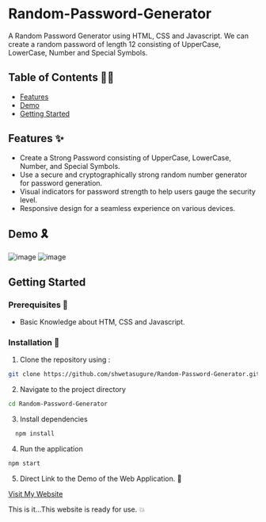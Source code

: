 # Random-Password-Generator
A Random Password Generator using HTML, CSS and Javascript. We can create a random password of length 12 consisting of UpperCase, LowerCase, Number and Special Symbols. 

## Table of Contents ✍🏼
- [Features](#features)
- [Demo](#demo)
- [Getting Started](#getting-started)

## Features ✨
- Create a Strong Password consisting of UpperCase, LowerCase, Number, and Special Symbols.
- Use a secure and cryptographically strong random number generator for password generation.
- Visual indicators for password strength to help users gauge the security level.
- Responsive design for a seamless experience on various devices.

## Demo 🎗
![image](https://github.com/shwetasugure/Random-Password-Generator/assets/107701519/1435daf1-5667-4af3-831a-ba2a6da00325)
![image](https://github.com/shwetasugure/Random-Password-Generator/assets/107701519/4d48bb29-fc7f-4daa-8e8f-ec0d672cbfc7)

## Getting Started
### Prerequisites 🎲
- Basic Knowledge about HTM, CSS and Javascript.

### Installation 🧩
1. Clone the repository using :
```bash
git clone https://github.com/shwetasugure/Random-Password-Generator.git
```
2. Navigate to the project directory
```bash
cd Random-Password-Generator
```
3. Install dependencies
```bash
  npm install
```
4. Run the application
```bash
npm start
```
5. Direct Link to the Demo of the Web Application. 🥁

[Visit My Website](https://dreamy-phoenix-b2c2f0.netlify.app)

This is it...This website is ready for use. 💥

   
